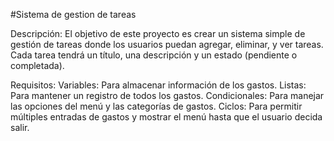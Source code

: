 #Sistema de gestion de tareas

Descripción: El objetivo de este proyecto es crear un sistema simple de gestión
de tareas donde los usuarios puedan agregar, eliminar, y ver tareas. Cada tarea tendrá
un título, una descripción y un estado (pendiente o completada).

Requisitos:
Variables: Para almacenar información de los gastos.
Listas: Para mantener un registro de todos los gastos.
Condicionales: Para manejar las opciones del menú y las categorías de gastos.
Ciclos: Para permitir múltiples entradas de gastos y mostrar el menú hasta que el usuario decida salir.